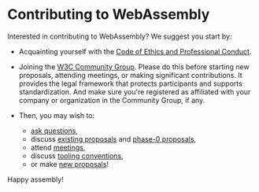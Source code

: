 # Contributing to WebAssembly

Interested in contributing to WebAssembly? We suggest you start by:

* Acquainting yourself with the
   [Code of Ethics and Professional Conduct](CodeOfConduct.md).

* Joining the
[W3C Community Group]. Please do this before starting new proposals,
attending meetings, or making significant contributions. It provides the legal
framework that protects participants and supports standardization. And make
sure you're registered as affiliated with your company or organization in the
Community Group, if any.

* Then, you may wish to:
  - [ask questions],
  - discuss [existing proposals] and [phase-0 proposals],
  - attend [meetings],
  - discuss [tooling conventions],
  - or make [new proposals]!

Happy assembly!

[W3C Community Group]: https://www.w3.org/community/webassembly/
[Code of Ethics and Professional Conduct]: https://github.com/WebAssembly/meetings/blob/main/CODE_OF_CONDUCT.md
[meetings]: https://github.com/WebAssembly/meetings
[existing proposals]: https://github.com/WebAssembly/proposals
[phase-0 proposals]: https://github.com/WebAssembly/design/issues
[ask questions]: https://github.com/WebAssembly/design/discussions
[new proposals]: https://github.com/WebAssembly/meetings/blob/main/process/proposal.md
[tooling conventions]: https://github.com/WebAssembly/tool-conventions
